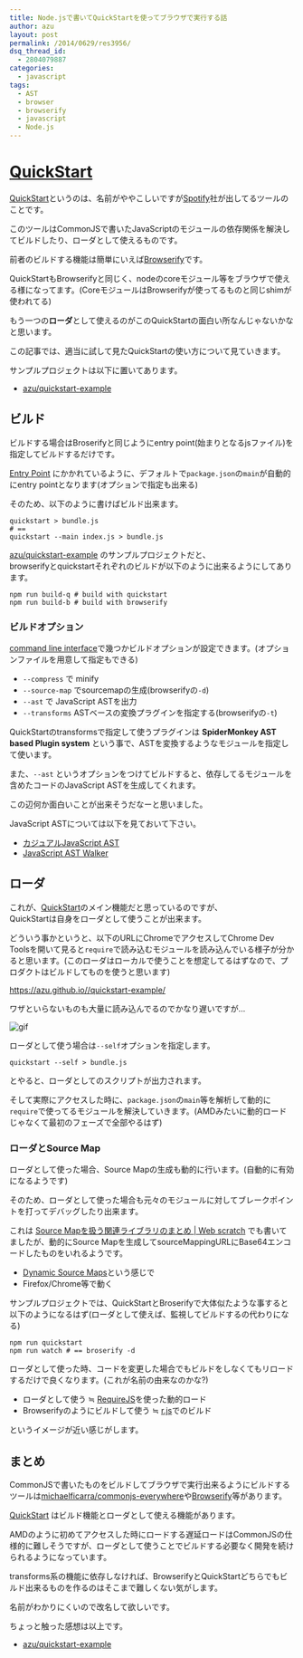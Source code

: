 ```yaml
---
title: Node.jsで書いてQuickStartを使ってブラウザで実行する話
author: azu
layout: post
permalink: /2014/0629/res3956/
dsq_thread_id:
  - 2804079887
categories:
  - javascript
tags:
  - AST
  - browser
  - browserify
  - javascript
  - Node.js
---
```

# [QuickStart][1]

[QuickStart][1]というのは、名前がややこしいですが[Spotify][2]社が出してるツールのことです。

このツールはCommonJSで書いたJavaScriptのモジュールの依存関係を解決してビルドしたり、ローダとして使えるものです。

前者のビルドする機能は簡単にいえば[Browserify][3]です。

QuickStartもBrowserifyと同じく、nodeのcoreモジュール等をブラウザで使える様になってます。(CoreモジュールはBrowserifyが使ってるものと同じshimが使われてる)

もう一つの**ローダ**として使えるのがこのQuickStartの面白い所なんじゃないかなと思います。

この記事では、適当に試して見たQuickStartの使い方について見ていきます。

サンプルプロジェクトは以下に置いてあります。

*   [azu/quickstart-example][4]

## ビルド

ビルドする場合はBroserifyと同じようにentry point(始まりとなるjsファイル)を指定してビルドするだけです。

[Entry Point][5] にかかれているように、デフォルトで`package.json`の`main`が自動的にentry pointとなります(オプションで指定も出来る)

そのため、以下のように書けばビルド出来ます。

    quickstart > bundle.js
    # ==
    quickstart --main index.js > bundle.js
    

[azu/quickstart-example][4] のサンプルプロジェクトだと、  
browserifyとquickstartそれぞれのビルドが以下のように出来るようにしてあります。

    npm run build-q # build with quickstart
    npm run build-b # build with browserify
    

### ビルドオプション

[command line interface][6]で幾つかビルドオプションが設定できます。(オプションファイルを用意して指定もできる)

*   `--compress` で minify
*   `--source-map` でsourcemapの生成(browserifyの`-d`)
*   `--ast` で JavaScript ASTを出力
*   `--transforms` ASTベースの変換プラグインを指定する(browserifyの`-t`)

QuickStartのtransformsで指定して使うプラグインは **SpiderMonkey AST based Plugin system** という事で、ASTを変換するようなモジュールを指定して使います。

また、`--ast` というオプションをつけてビルドすると、依存してるモジュールを含めたコードのJavaScript ASTを生成してくれます。

この辺何か面白いことが出来そうだなーと思いました。

JavaScript ASTについては以下を見ておいて下さい。

*   [カジュアルJavaScript AST][7]
*   [JavaScript AST Walker][8]

## ローダ

これが、[QuickStart][1]のメイン機能だと思っているのですが、  
QuickStartは自身をローダとして使うことが出来ます。

どういう事かというと、以下のURLにChromeでアクセスしてChrome Dev Toolsを開いて見ると`require`で読み込むモジュールを読み込んでいる様子が分かると思います。(このローダはローカルで使うことを想定してるはずなので、プロダクトはビルドしてものを使うと思います)

<https://azu.github.io//quickstart-example/>

ワザといらないものも大量に読み込んでるのでかなり遅いですが…

![gif][9]

ローダとして使う場合は`--self`オプションを指定します。

    quickstart --self > bundle.js
    

とやると、ローダとしてのスクリプトが出力されます。

そして実際にアクセスした時に、`package.json`の`main`等を解析して動的に`require`で使ってるモジュールを解決していきます。(AMDみたいに動的ロードじゃなくて最初のフェーズで全部やるはず)

### ローダとSource Map

ローダとして使った場合、Source Mapの生成も動的に行います。(自動的に有効になるようです)

そのため、ローダとして使った場合も元々のモジュールに対してブレークポイントを打ってデバッグしたり出来ます。

これは [Source Mapを扱う関連ライブラリのまとめ | Web scratch][10] でも書いてましたが、動的にSource Mapを生成してsourceMappingURLにBase64エンコードしたものをいれるようです。

*   [Dynamic Source Maps][11]という感じで
*   Firefox/Chrome等で動く

サンプルプロジェクトでは、QuickStartとBroserifyで大体似たような事すると以下のようになるはず(ローダとして使えば、監視してビルドするの代わりになる)

    npm run quickstart
    npm run watch # == broserify -d
    

ローダとして使った時、コードを変更した場合でもビルドをしなくてもリロードするだけで良くなります。(これが名前の由来なのかな?)

*   ローダとして使う ≒ [RequireJS][12]を使った動的ロード
*   Browserifyのようにビルドして使う ≒ [r.js][13]でのビルド

というイメージが近い感じがします。

## まとめ

CommonJSで書いたものをビルドしてブラウザで実行出来るようにビルドするツールは[michaelficarra/commonjs-everywhere][14]や[Browserify][3]等があります。

[QuickStart][1] はビルド機能とローダとして使える機能があります。

AMDのように初めてアクセスした時にロードする遅延ロードはCommonJSの仕様的に難しそうですが、ローダとして使うことでビルドする必要なく開発を続けられるようになっています。

transforms系の機能に依存しなければ、BrowserifyとQuickStartどちらでもビルド出来るものを作るのはそこまで難しくない気がします。

名前がわかりにくいので改名して欲しいです。

ちょっと触った感想は以上です。

*   [azu/quickstart-example][4]

 [1]: http://spotify.github.io/quickstart/ "QuickStart"
 [2]: https://www.spotify.com/int/why-not-available/ "Spotify"
 [3]: http://browserify.org/ "Browserify"
 [4]: https://github.com/azu/quickstart-example "azu/quickstart-example"
 [5]: https://github.com/spotify/quickstart#entry-point "Entry Point"
 [6]: https://github.com/spotify/quickstart#command-line-interface "command line interface"
 [7]: https://azu.github.io//slide/JSojisan/ "カジュアルJavaScript AST"
 [8]: https://azu.github.io//slide/tkbjs/js-ast-walker.html "JavaScript AST Walker"
 [9]: http://i.gyazo.com/ba484c31e8389bf0d90ce778c1fe8c79.gif
 [10]: https://efcl.info/2014/0622/res3933/ "Source Mapを扱う関連ライブラリのまとめ | Web scratch"
 [11]: http://kybernetikos.github.io/jsSandbox/srcmaps/dynamic.html "Dynamic Source Maps"
 [12]: http://requirejs.org/ "RequireJS"
 [13]: https://github.com/jrburke/r.js/ "r.js"
 [14]: https://github.com/michaelficarra/commonjs-everywhere "michaelficarra/commonjs-everywhere"
